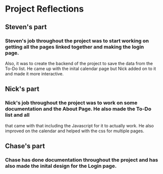 # Project Reflections

## Steven's part

### Steven's job throughout the project was to start working on getting all the pages linked together and making the login page.
Also, it was to create the backend of the project to save the data from the To-Do list. He came up with the inital calendar page but Nick
added on to it and made it more interactive.

## Nick's part

### Nick's job throughout the project was to work on some documentation and the About Page. He also made the To-Do list and all
that came with that including the Javascript for it to actually work. He also improved on the calendar and helped with the css for multiple pages.

## Chase's part

### Chase has done documentation throughout the project and has also made the inital design for the Login page.
